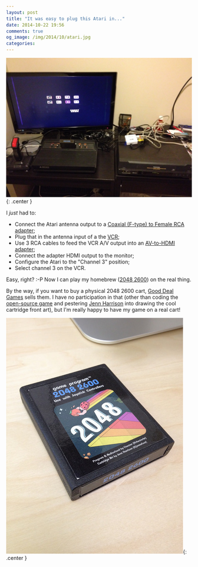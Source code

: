 ```yaml
---
layout: post
title: "It was easy to plug this Atari in..."
date: 2014-10-22 19:56
comments: true
og_image: /img/2014/10/atari.jpg
categories:
---
```


![](/img/2014/10/atari.jpg){: .center }

I *just* had to:

- Connect the Atari antenna output to a [Coaxial (F-type) to Female RCA adapter][1];
- Plug that in the antenna input of a the [VCR][2];
- Use 3 RCA cables to feed the VCR A/V output into an [AV-to-HDMI adapter][3];
- Connect the adapter HDMI output to the monitor;
- Configure the Atari to the "Channel 3" position;
- Select channel 3 on the VCR.

Easy, right? :-P Now I can play my homebrew ([2048 2600][4]) on the real thing.

By the way, if you want to buy a physical 2048 2600 cart, [Good Deal Games][5] sells them. I have no participation in that (other than coding the [open-source game][4] and pestering [Jenn Harrison][6] into drawing the cool cartridge front art), but I'm really happy to have my game on a real cart!

![](/img/2014/10/2048_cart.jpg){: .center }

[1]: http://www.bargaincableusa.com/rca-female-to-f-coax-coaxial-male-adapter-p/af1-r2.htm
[2]: http://www.amazon.com/Toshiba-W522-4-Head-Hi-Fi-VCR/dp/B00005V3DS
[3]: http://www.dx.com/p/hdv-m615-mini-av-to-hdmi-1080p-audio-video-converter-w-rca-white-eu-plug-152227
[4]: https://github.com/chesterbr/2048-2600
[5]: http://www.gooddealgames.com/inventory/Atari%202600.html
[6]: https://twitter.com/jennofour

